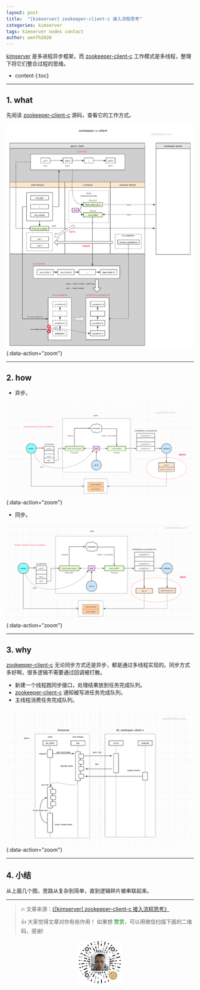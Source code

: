 ```yaml
---
layout: post
title:  "[kimserver] zookeeper-client-c 接入流程思考"
categories: kimserver
tags: kimserver nodes contact
author: wenfh2020
---
```


[kimserver](https://github.com/wenfh2020/kimserver) 是多进程异步框架，而 [zookeeper-client-c](https://github.com/apache/zookeeper/tree/master/zookeeper-client/zookeeper-client-c) 工作模式是多线程，整理下将它们整合过程的思维。




* content
{:toc}

---

## 1. what

先阅读 [zookeeper-client-c](https://github.com/apache/zookeeper/tree/master/zookeeper-client/zookeeper-client-c) 源码，查看它的工作方式。

![zookeeper-client-c 工作流程](/images/2020-10-18-21-59-50.png){:data-action="zoom"}

---

## 2. how

* 异步。

![异步使用流程](/images/2020-11-08-12-25-55.png){:data-action="zoom"}

* 同步。

![同步使用流程](/images/2020-11-08-12-27-27.png){:data-action="zoom"}

---

## 3. why

[zookeeper-client-c](https://github.com/apache/zookeeper/tree/master/zookeeper-client/zookeeper-client-c) 无论同步方式还是异步，都是通过多线程实现的。同步方式多好啊，很多逻辑不需要通过回调被打散。

* 新建一个线程跑同步接口，处理结果放到任务完成队列。
* [zookeeper-client-c](https://github.com/apache/zookeeper/tree/master/zookeeper-client/zookeeper-client-c) 通知被写进任务完成队列。
* 主线程消费任务完成队列。

![接入方案](/images/2020-11-08-12-28-20.png){:data-action="zoom"}

---

## 4. 小结

从上面几个图，思路从复杂到简单，直到逻辑碎片被串联起来。

---

> 🔥 文章来源：[《[kimserver] zookeeper-client-c 接入流程思考》](https://wenfh2020.com/2020/11/08/kimserver-zk-client-thinking/)
>
> 👍 大家觉得文章对你有些作用！ 如果想 <font color=green>赞赏</font>，可以用微信扫描下面的二维码，感谢!
<div align=center><img src="/images/2020-08-06-15-49-47.png" width="120"/></div>
